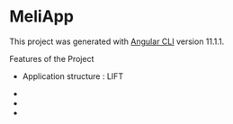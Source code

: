 # MeliApp

This project was generated with [Angular CLI](https://github.com/angular/angular-cli) version 11.1.1.

Features of the Project

- Application structure : LIFT

* [commitlint]: https://commitlint.js.org/#/
* [husky]: https://www.npmjs.com/package/husky
* [normalizecss]: https://necolas.github.io/normalize.css/
